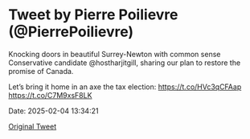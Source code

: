 # Tweet by Pierre Poilievre (@PierrePoilievre)

Knocking doors in beautiful Surrey-Newton with common sense Conservative candidate @hostharjitgill, sharing our plan to restore the promise of Canada.

Let’s bring it home in an axe the tax election: https://t.co/HVc3qCFAap https://t.co/C7M9xsF8LK

Date: 2025-02-04 13:34:21

[Original Tweet](https://x.com/PierrePoilievre/status/1886770268053377360)
